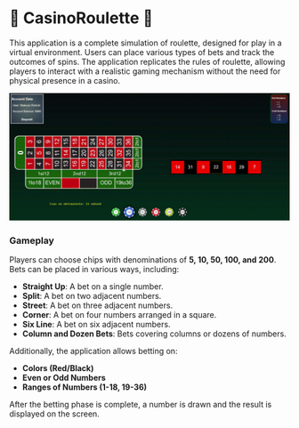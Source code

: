 # 🎰 CasinoRoulette 🎰

This application is a complete simulation of roulette, designed for play in a virtual environment. Users can place various types of bets and track the outcomes of spins. The application replicates the rules of roulette, allowing players to interact with a realistic gaming mechanism without the need for physical presence in a casino.

<div align="center">
    <img src="./roulette.gif" alt="Roulette" width="1000"/>
</div>

### Gameplay

Players can choose chips with denominations of **5, 10, 50, 100, and 200**. Bets can be placed in various ways, including:

- **Straight Up**: A bet on a single number.
- **Split**: A bet on two adjacent numbers.
- **Street**: A bet on three adjacent numbers.
- **Corner**: A bet on four numbers arranged in a square.
- **Six Line**: A bet on six adjacent numbers.
- **Column and Dozen Bets**: Bets covering columns or dozens of numbers.

Additionally, the application allows betting on:

- **Colors (Red/Black)**
- **Even or Odd Numbers**
- **Ranges of Numbers (1-18, 19-36)**

After the betting phase is complete, a number is drawn and the result is displayed on the screen.
